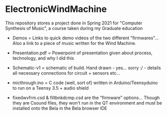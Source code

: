# ElectronicWindMachine
This repository stores a project done in Spring 2021 for "Computer Synthesis of Music", a course taken during my Graduate education

- Demos = Links to quick demo videos of the two different "firmwares"... Also a link to a piece of music written for the Wind Machine.

- Presentation.pdf = Powerpoint of presentation given about process, technology, and why I did this

- Schematic-v1 = schematic of build. Hand drawn - yes... sorry :/ - details all necessary connections for circuit + sensors etc...

- micthrough.ino = C code (well, sort of) written in Arduino/Teensyduino to run on a Teensy 3.5 + audio shield

- fixedwvfrm.csd & filtbnkdcmp.csd are the "firmware" options... Though they are Csound files, they won't run in the QT environment and must be installed onto the Bela in the Bela browser IDE

